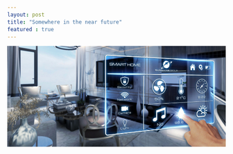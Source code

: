 ```yaml
---
layout: post
title: "Somewhere in the near future"
featured : true
---
```

![input](/assets/images/iot.png)

## 
